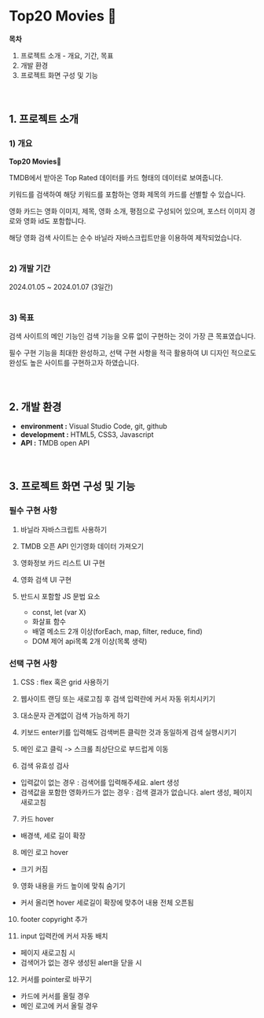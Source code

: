 # Top20 Movies 🍿

**목차**

1. 프로젝트 소개 - 개요, 기간, 목표
2. 개발 환경
3. 프로젝트 화면 구성 및 기능
   <br><br><br>

## 1. 프로젝트 소개

### 1) 개요

**Top20 Movies🍿**

TMDB에서 받아온 Top Rated 데이터를 카드 형태의 데이터로 보여줍니다.

키워드를 검색하여 해당 키워드를 포함하는 영화 제목의 카드를 선별할 수 있습니다.

영화 카드는 영화 이미지, 제목, 영화 소개, 평점으로 구성되어 있으며, 포스터 이미지 경로와 영화 id도 포함합니다.

해당 영화 검색 사이트는 순수 바닐라 자바스크립트만을 이용하여 제작되었습니다.
<br><br>

### 2) 개발 기간

2024.01.05 ~ 2024.01.07 (3일간)
<br><br>

### 3) 목표

검색 사이트의 메인 기능인 검색 기능을 오류 없이 구현하는 것이 가장 큰 목표였습니다.

필수 구현 기능을 최대한 완성하고, 선택 구현 사항을 적극 활용하여 UI 디자인 적으로도 완성도 높은 사이트를 구현하고자 하였습니다.
<br><br><br>

## 2. 개발 환경

- **environment :** Visual Studio Code, git, github
- **development :** HTML5, CSS3, Javascript
- **API :** TMDB open API
  <br><br><br>

## 3. 프로젝트 화면 구성 및 기능

### 필수 구현 사항

1. 바닐라 자바스크립트 사용하기

2. TMDB 오픈 API 인기영화 데이터 가져오기

3. 영화정보 카드 리스트 UI 구현

4. 영화 검색 UI 구현

5. 반드시 포함할 JS 문법 요소
   - const, let (var X)
   - 화살표 함수
   - 배열 메소드 2개 이상(forEach, map, filter, reduce, find)
   - DOM 제어 api목록 2개 이상(목록 생략)

### 선택 구현 사항

1. CSS : flex 혹은 grid 사용하기

2. 웹사이트 랜딩 또는 새로고침 후 검색 입력란에 커서 자동 위치시키기

3. 대소문자 관계없이 검색 가능하게 하기

4. 키보드 enter키를 입력해도 검색버튼 클릭한 것과 동일하게 검색 실행시키기

5. 메인 로고 클릭 -> 스크롤 최상단으로 부드럽게 이동

6. 검색 유효성 검사

- 입력값이 없는 경우 : 검색어를 입력해주세요. alert 생성
- 검색값을 포함한 영화카드가 없는 경우 : 검색 결과가 없습니다. alert 생성, 페이지 새로고침

7. 카드 hover

- 배경색, 세로 길이 확장

8. 메인 로고 hover

- 크기 커짐

9. 영화 내용을 카드 높이에 맞춰 숨기기

- 커서 올리면 hover 세로길이 확장에 맞추어 내용 전체 오픈됨

10. footer copyright 추가

11. input 입력칸에 커서 자동 배치

- 페이지 새로고침 시
- 검색어가 없는 경우 생성된 alert을 닫을 시

12. 커서를 pointer로 바꾸기

- 카드에 커서를 올릴 경우
- 메인 로고에 커서 올릴 경우
